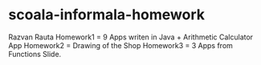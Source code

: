 # scoala-informala-homework
Razvan Rauta
Homework1 = 9 Apps writen in Java + Arithmetic Calculator App
Homework2 = Drawing of the Shop
Homework3 = 3 Apps from Functions Slide.
